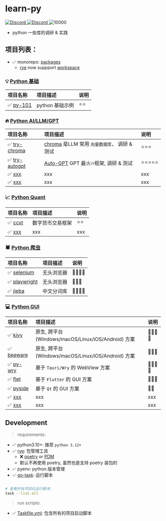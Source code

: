 # learn-py

<p align="#middle">
    <a href="https://discord.com/invite/MnDA9pfWAW" target="_blank">
      <img src="https://img.shields.io/badge/Discord-GossipCoder-%237289DA.svg?logo=iscord&logoColor=white" alt="Discord">
    </a> 
    <a href="https://discord.com/invite/MnDA9pfWAW" target="_blank">
      <img src="https://img.shields.io/discord/877031318272217179" alt="Discord">
    </a> 
    <img src="https://visitor-badge.laobi.icu/badge?page_id=better-py" alt="10000" />
</p>

- python 一些库的调研 & 实践

## 项目列表：

- ✅️ monorepo: [packages](./packages/)
    - [rye](https://arc.net/l/quote/nfjcylkn) now suppport [workspace](https://rye-up.com/guide/workspaces/)

[//]: # (y23m01p01-xxx 项目编号规则)

### 💡 [Python 基础](./packages/py-101)

| 项目名称                           | 项目描述        | 说明   |  
|:-------------------------------|:------------|:-----| 
| ✅️ [py-101](./packages/py-101) | python 基础示例 | ⭐️⭐️ |

### 🔥 [Python AI/LLM/GPT](./packages/py-ai)

| 项目名称                                         | 项目描述                                                                              | 说明        |  
|:---------------------------------------------|:----------------------------------------------------------------------------------|:----------| 
| ✅️ [try-chroma](packages/py-ai/try-chroma)   | [chroma](https://github.com/chroma-core/chroma) 是LLM 常用 `向量数据库`， 调研 & 测试          | ⭐️⭐️⭐️    |
| ✅️ [try-autogpt](packages/py-ai/try-autogpt) | [Auto-GPT](https://github.com/Significant-Gravitas/Auto-GPT) GPT 最火🔥️框架, 调研 & 测试 | ⭐️⭐️⭐⭐️⭐️ |
| ✅️ [xxx]()                                   | xxx                                                                               | xxx       |
| ✅️ [xxx]()                                   | xxx                                                                               | xxx       |

### 📈 [Python Quant](./packages/py-quant)

| 项目名称                                    | 项目描述     | 说明   |  
|:----------------------------------------|:---------|:-----| 
| ✅️ [ccxt](./packages/py-quant/try-ccxt) | 数字货币交易框架 | ⭐️⭐️ |
| ✅️ [xxx]()                              | xxx      | xxx  |

### 🕷️ [Python 爬虫](./packages/py-crawler)

| 项目名称                                                  | 项目描述  | 说明       |  
|:------------------------------------------------------|:------|:---------|
| ✅️ [selenium](./packages/py-crawler/try-selenium)     | 无头浏览器 | 🌟🌟🌟🌟 |
| ✅️ [playwright](./packages/py-crawler/try-playwright) | 无头浏览器 | 🌟🌟🌟   | 
| ✅️ [jieba](./packages/py-try/try-jieba)               | 中文分词库 | 🌟🌟🌟🌟 |

### 💻 [Python GUI](./packages/py-gui)

| 项目名称                                        | 项目描述                                        | 说明       |  
|:--------------------------------------------|:--------------------------------------------|:---------|
| ✅️ [kivy](./packages/py-gui/try-kivy)       | 原生, 跨平台(Windows/macOS/Linux/iOS/Android) 方案 | 🌟🌟🌟🌟 |
| ✅️ [beeware](./packages/py-gui/try-beeware) | 原生, 跨平台(Windows/macOS/Linux/iOS/Android) 方案 | 🌟🌟🌟   |
| ✅️ [py-wry]()                               | 基于 `Tauri/Wry` 的 WebView 方案                 | 🌟🌟🌟🌟 |
| ✅️ [flet](./packages/py-gui/try-flet)       | 基于 `Flutter` 的 GUI 方案                       | 🌟🌟🌟   |
| ✅️ [pyside](./packages/py-gui/try-pyside)   | 基于 `Qt` 的 GUI 方案                            | 🌟🌟     |
| ✅️ [xxx]()                                  | xxx                                         | xxx      |
| ✅️ [xxx]()                                  | xxx                                         | xxx      |    

## Development

> requirements:

- ✅️ python3.10+: 推荐 `python 3.12+`
- ✅ [rye](https://github.com/astral-sh/rye): 包管理工具
    - ❌ [poetry](https://python-poetry.org/docs/) or [PDM](https://pdm-project.org/latest/)
    - 默认不再使用 poetry, 虽然也是支持 poetry 装包的
- ✅️ pyenv: python 版本管理
- ✅️ [go-task](https://taskfile.dev/#/installation): 运行脚本

```bash

# 查看所有项目的运行脚本:
task --list-all

```

> run scripts:

- ✅️ [Taskfile.yml](./Taskfile.yml): 包含所有的项目启动脚本

